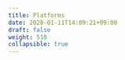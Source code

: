 ```yaml
---
title: Platforms
date: 2020-01-11T14:09:21+09:00
draft: false
weight: 510
collapsible: true
---
```


